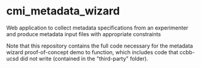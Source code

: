 # cmi_metadata_wizard
Web application to collect metadata specifications from an experimenter and produce metadata input files with appropriate constraints

Note that this repository contains the full code necessary for the metadata wizard proof-of-concept demo to function, which includes code that ccbb-ucsd did not write (contained in the "third-party" folder).
